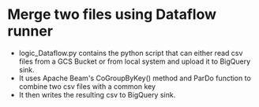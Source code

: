 <h1>Merge two files using Dataflow runner</h1>

- logic_Dataflow.py contains the python script that can either read csv files from a GCS Bucket or from local system and upload it to BigQuery sink.
- It uses Apache Beam's CoGroupByKey() method and ParDo function to combine two csv files with a common key
- It then writes the resulting csv to BigQuery sink.  


